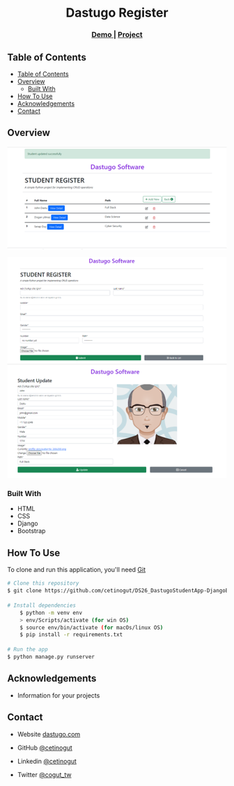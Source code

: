 <!-- Please update value in the {}  -->

<h1 align="center">Dastugo Register</h1>


<div align="center">
  <h3>
    <a href="https://{your-demo-link.your-domain}">
      Demo
    </a>
     | 
    <a href="https://{your-url-to-the-solution}">
      Project
    </a>
 
  </h3>
</div>

<!-- TABLE OF CONTENTS -->

## Table of Contents

- [Table of Contents](#table-of-contents)
- [Overview](#overview)
  - [Built With](#built-with)
- [How To Use](#how-to-use)
- [Acknowledgements](#acknowledgements)
- [Contact](#contact)

<!-- OVERVIEW -->

## Overview

![screenshot](https://github.com/cetinogut/ProjectScreenCaptureGifs/blob/8a54d2d8fedd34b20e4b87aa91e0f3bbef1e1cc9/django-dastugo-register1.png)

![screenshot](https://github.com/cetinogut/ProjectScreenCaptureGifs/blob/8a54d2d8fedd34b20e4b87aa91e0f3bbef1e1cc9/django-dastugo-register2.png)
![screenshot](https://github.com/cetinogut/ProjectScreenCaptureGifs/blob/8a54d2d8fedd34b20e4b87aa91e0f3bbef1e1cc9/django-dastugo-register3.png)
### Built With

<!-- This section should list any major frameworks that you built your project using. Here are a few examples.-->

- HTML
- CSS
- Django
- Bootstrap

## How To Use

<!-- This is an example, please update according to your application -->

To clone and run this application, you'll need [Git](https://git-scm.com) 
```bash
# Clone this repository
$ git clone https://github.com/cetinogut/DS26_DastugoStudentApp-DjangoBootstrap

# Install dependencies
    $ python -m venv env
    > env/Scripts/activate (for win OS)
    $ source env/bin/activate (for macOs/linux OS)
    $ pip install -r requirements.txt

# Run the app
$ python manage.py runserver
```

## Acknowledgements
- Information for your projects

## Contact

- Website [dastugo.com](https://www.dastugo.com)
- GitHub [@cetinogut](https://www.github.com/cetinogut)

- Linkedin [@cetinogut](https://www.linkedin.com/in/cetinogut/)
- Twitter [@cogut_tw](https://www.twitter.com/cogut_tw)
